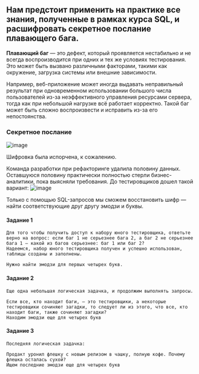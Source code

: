 ## Нам предстоит применить на практике все знания, полученные в рамках курса SQL, и расшифровать секретное послание плавающего бага.

**Плавающий баг** — это дефект, который проявляется нестабильно и не всегда воспроизводится при одних и тех же условиях тестирования. Это может быть вызвано различными факторами, такими как окружение, загрузка системы или внешние зависимости.

Например, веб-приложение может иногда выдавать неправильный результат при одновременном использовании большого числа пользователей из-за неэффективного управления ресурсами сервера, тогда как при небольшой нагрузке всё работает корректно. Такой баг может быть сложно воспроизвести и исправить из-за его непостоянства.

### Секретное послание

![image](https://github.com/user-attachments/assets/047d79c8-f515-47c1-bbd2-db977f32c256)

Шифровка была испорчена, к сожалению.

Команда разработки при рефакторинге удалила половину данных.
Оставшуюся половину практически полностью стерли бизнес-аналитики, пока выясняли требования.
До тестировщиков дошел такой вариант:
![image](https://github.com/user-attachments/assets/89112b17-dfdc-475a-a11c-ecef2fa5cea4)


Только с помощью SQL-запросов мы сможем восстановить шифр — найти соответствующие друг другу эмодзи и буквы.

#### Задание 1
```text
Для того чтобы получить доступ к набору юного тестировщика, ответьте верно на вопрос: если баг 1 не серьезнее бага 2, а баг 2 не серьезнее бага 1 — какой из багов серьезнее: баг 1 или баг 2?
Надеемся, набор юного тестировщика получен и успешно использован, таблицы созданы и заполнены.

Нужно найти эмодзи для первых четырех букв.
```
#### Задание 2
```text
Еще одна небольшая логическая задачка, и продолжим выполнять запросы.

Если все, кто находит баги, — это тестировщики, а некоторые тестировщики сочиняют загадки, то следует ли из этого, что все, кто находит баги, также сочиняют загадки?
Находим эмодзи еще для четырех букв
```
#### Задание 3
```text
Последняя логическая задачка:

Продакт уронил флешку с новым релизом в чашку, полную кофе. Почему флешка осталась сухой?
Ищем последние эмодзи еще для четырех букв
```
